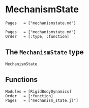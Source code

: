# MechanismState

```@contents
Pages   = ["mechanismstate.md"]
```

```@index
Pages   = ["mechanismstate.md"]
Order   = [:type, :function]
```

## The `MechanismState` type
```@docs
MechanismState
```

## Functions
```@autodocs
Modules = [RigidBodyDynamics]
Order   = [:function]
Pages   = ["mechanism_state.jl"]
```
